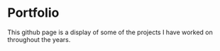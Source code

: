 # Portfolio
  This github page is a display of some of the projects I have worked on throughout the years. 
